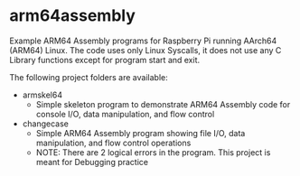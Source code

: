 # arm64assembly
Example ARM64 Assembly programs for Raspberry Pi running AArch64 (ARM64) Linux. The code uses only Linux Syscalls, it does not use any C Library functions except for program start and exit.

The following project folders are available:
- armskel64
  - Simple skeleton program to demonstrate ARM64 Assembly code for console I/O, data manipulation, and flow control
- changecase
  - Simple ARM64 Assembly program showing file I/O, data manipulation, and flow control
   operations
  - NOTE: There are 2 logical errors in the program. This project is meant for Debugging practice
